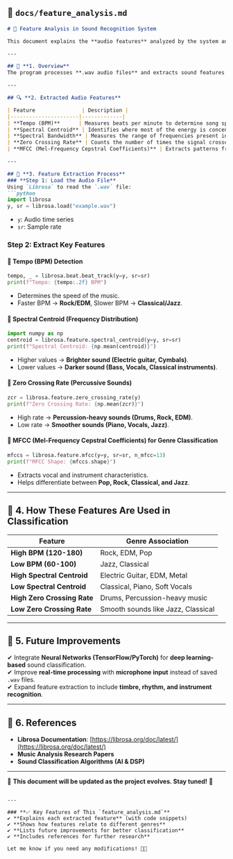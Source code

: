 ## **📂 `docs/feature_analysis.md`**  

```md
# 🎵 Feature Analysis in Sound Recognition System  

This document explains the **audio features** analyzed by the system and their role in **sound classification**.  

---

## 📌 **1. Overview**  
The program processes **.wav audio files** and extracts sound features using **Librosa (Python)**. These features help in classifying the sound into genres and intensity levels.  

---

## 🔍 **2. Extracted Audio Features**  

| Feature               | Description |
|----------------------|-------------|
| **Tempo (BPM)**      | Measures beats per minute to determine song speed. |
| **Spectral Centroid** | Identifies where most of the energy is concentrated in the frequency spectrum. |
| **Spectral Bandwidth** | Measures the range of frequencies present in the sound. |
| **Zero Crossing Rate** | Counts the number of times the signal crosses zero, useful for detecting percussive sounds. |
| **MFCC (Mel-Frequency Cepstral Coefficients)** | Extracts patterns from speech/music to recognize genre or voice characteristics. |

---

## 🎼 **3. Feature Extraction Process**  
### **Step 1: Load the Audio File**  
Using `Librosa` to read the `.wav` file:  
```python
import librosa
y, sr = librosa.load("example.wav")
```
- `y`: Audio time series  
- `sr`: Sample rate  

### **Step 2: Extract Key Features**  
#### 🔹 **Tempo (BPM) Detection**
```python
tempo, _ = librosa.beat.beat_track(y=y, sr=sr)
print(f"Tempo: {tempo:.2f} BPM")
```
- Determines the speed of the music.  
- Faster BPM → **Rock/EDM**, Slower BPM → **Classical/Jazz**.  

#### 🔹 **Spectral Centroid (Frequency Distribution)**
```python
import numpy as np
centroid = librosa.feature.spectral_centroid(y=y, sr=sr)
print(f"Spectral Centroid: {np.mean(centroid)}")
```
- Higher values → **Brighter sound (Electric guitar, Cymbals)**.  
- Lower values → **Darker sound (Bass, Vocals, Classical instruments)**.  

#### 🔹 **Zero Crossing Rate (Percussive Sounds)**
```python
zcr = librosa.feature.zero_crossing_rate(y)
print(f"Zero Crossing Rate: {np.mean(zcr)}")
```
- High rate → **Percussion-heavy sounds (Drums, Rock, EDM)**.  
- Low rate → **Smoother sounds (Piano, Vocals, Jazz)**.  

#### 🔹 **MFCC (Mel-Frequency Cepstral Coefficients) for Genre Classification**
```python
mfccs = librosa.feature.mfcc(y=y, sr=sr, n_mfcc=13)
print(f"MFCC Shape: {mfccs.shape}")
```
- Extracts vocal and instrument characteristics.  
- Helps differentiate between **Pop, Rock, Classical, and Jazz**.  

---

## 🎯 **4. How These Features Are Used in Classification**  
| Feature | Genre Association |
|---------|------------------|
| **High BPM (120-180)** | Rock, EDM, Pop |
| **Low BPM (60-100)** | Jazz, Classical |
| **High Spectral Centroid** | Electric Guitar, EDM, Metal |
| **Low Spectral Centroid** | Classical, Piano, Soft Vocals |
| **High Zero Crossing Rate** | Drums, Percussion-heavy music |
| **Low Zero Crossing Rate** | Smooth sounds like Jazz, Classical |

---

## 🔬 **5. Future Improvements**  
✔ Integrate **Neural Networks (TensorFlow/PyTorch)** for **deep learning-based** sound classification.  
✔ Improve **real-time processing** with **microphone input** instead of saved `.wav` files.  
✔ Expand feature extraction to include **timbre, rhythm, and instrument recognition**.  

---

## 📜 **6. References**  
- **Librosa Documentation**: [https://librosa.org/doc/latest/](https://librosa.org/doc/latest/)  
- **Music Analysis Research Papers**  
- **Sound Classification Algorithms (AI & DSP)**  

---

📌 **This document will be updated as the project evolves. Stay tuned!** 🚀  
```

---

### **✅ Key Features of This `feature_analysis.md`**
✔ **Explains each extracted feature** (with code snippets)  
✔ **Shows how features relate to different genres**  
✔ **Lists future improvements for better classification**  
✔ **Includes references for further research**  

Let me know if you need any modifications! 🚀🔥
